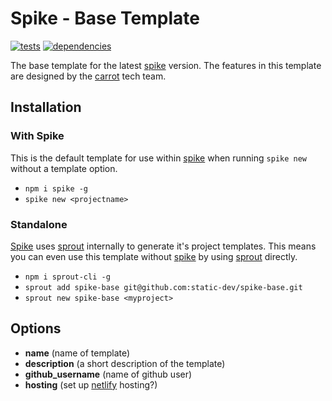 # Spike - Base Template

[![tests](http://img.shields.io/travis/static-dev/spike-base/master.svg?style=flat)](https://travis-ci.org/spike-base/spike-base) [![dependencies](http://david-dm.org/static-dev/spike-base.svg?path=root)](https://david-dm.org/static-dev/spike-base?path=root)

The base template for the latest [spike](https://github.com/static-dev/spike) version. The features in this template are designed by the [carrot](https://github.com/carrot) tech team.

## Installation

### With Spike

This is the default template for use within [spike](https://github.com/static-dev/spike) when running `spike new` without a template option.

- `npm i spike -g`
- `spike new <projectname>`

### Standalone

[Spike](https://github.com/static-dev/spike) uses [sprout](https://github.com/carrot/sprout) internally to generate it's project templates. This means you can even use this template without [spike](https://github.com/static-dev/spike) by using [sprout](https://github.com/carrot/sprout) directly.

- `npm i sprout-cli -g`
- `sprout add spike-base git@github.com:static-dev/spike-base.git`
- `sprout new spike-base <myproject>`

## Options

- **name** (name of template)
- **description** (a short description of the template)
- **github_username** (name of github user)
- **hosting** (set up [netlify](https://netlify.com/) hosting?)
